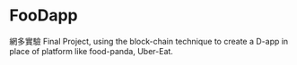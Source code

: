 # FooDapp
網多實驗 Final Project, using the block-chain technique to create a D-app in place of platform like food-panda, Uber-Eat.
